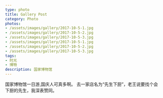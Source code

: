 ```yaml
---
type: photo
title: Gallery Post
category: Photo
photos:
- /assets/images/gallery/2017-10-5-1.jpg
- /assets/images/gallery/2017-10-5-2.jpg
- /assets/images/gallery/2017-10-5-3.jpg
- /assets/images/gallery/2017-10-5-1.jpg
- /assets/images/gallery/2017-10-5-2.jpg
- /assets/images/gallery/2017-10-5-3.jpg
tags:
- 时光
- 博物
description: 国家博物馆
---
```


国家博物馆一日游,国庆人可真多啊。
去一家店名为“先生下厨”，老王说要找个会下厨的先生，我深表赞同。





